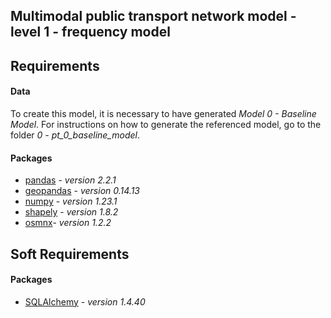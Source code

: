 ## Multimodal public transport network model - level 1 - frequency model
## Requirements
#### Data

To create this model, it is necessary to have generated _Model 0 - Baseline Model_. For instructions on how to generate the referenced model, go to the folder _0 - pt_0_baseline_model_. 


#### Packages

- [pandas](https://pandas.pydata.org/) - _version 2.2.1_
- [geopandas](https://geopandas.org/en/stable/) - _version 0.14.13_
- [numpy](https://numpy.org/) - _version 1.23.1_
- [shapely](https://pypi.org/project/Shapely/) - _version 1.8.2_
- [osmnx](https://osmnx.readthedocs.io/en/stable/)- _version 1.2.2_


## Soft Requirements

#### Packages

- [SQLAlchemy](https://www.sqlalchemy.org/) - _version 1.4.40_